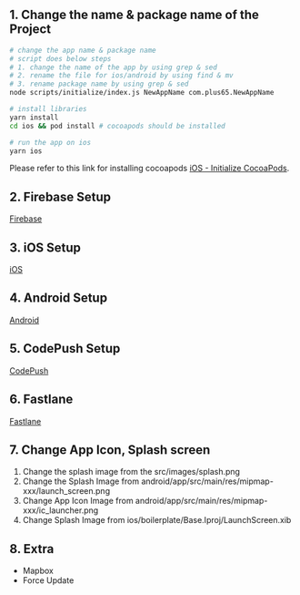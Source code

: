 ## 1. Change the name & package name of the Project

```bash
# change the app name & package name
# script does below steps
# 1. change the name of the app by using grep & sed
# 2. rename the file for ios/android by using find & mv
# 3. rename package name by using grep & sed 
node scripts/initialize/index.js NewAppName com.plus65.NewAppName

# install libraries
yarn install 
cd ios && pod install # cocoapods should be installed 

# run the app on ios
yarn ios
```

Please refer to this link for installing cocoapods [iOS - Initialize CocoaPods](iOS-Initialize-CocoaPods).


## 2. Firebase Setup

[Firebase](Firebase)

## 3. iOS Setup

[iOS](iOS)

## 4. Android Setup

[Android](Android)

## 5. CodePush Setup

[CodePush](CodePush-(deployment))

## 6. Fastlane

[Fastlane](Fastlane-(deployment))

## 7. Change App Icon, Splash screen

1. Change the splash image from the src/images/splash.png
2. Change the Splash Image from android/app/src/main/res/mipmap-xxx/launch_screen.png
3. Change App Icon Image  from android/app/src/main/res/mipmap-xxx/ic_launcher.png
4. Change Splash Image from ios/boilerplate/Base.Iproj/LaunchScreen.xib

## 8. Extra

* Mapbox
* Force Update

